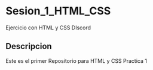 # Sesion_1_HTML_CSS
Ejercicio con HTML y CSS DIscord

## Descripcion
Este es el primer Repositorio para HTML y CSS Practica 1
